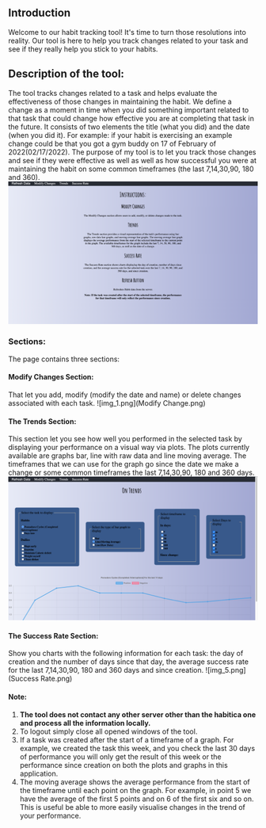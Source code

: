 ## Introduction 
Welcome to our habit tracking tool! It's time to turn those resolutions into reality. Our tool is here to help you track changes related to your task and see if they really help you stick to your habits.
## Description of the tool:
The tool tracks changes related to a task and helps evaluate the effectiveness of those changes in maintaining the habit. We define a change as a moment in time when you did something important related to that task that could change how effective you are at completing that task in the future. It consists of two elements the title (what you did) and the date (when you did it). For example: if your habit is exercising an example change could be that you got a gym buddy on 17 of February of 2022(02/17/2022). The purpose of my tool is to let you track those changes and see if they were effective as well as well as how successful you were at maintaining the habit on some common timeframes (the last 7,14,30,90, 180 and 360).
![img.png](Instructions.png)
### Sections:
The page contains three sections:
#### Modify Changes Section:
That let you add, modify (modify the date and name) or delete changes associated with each task.
![img_1.png](Modify Change.png)
#### The Trends Section: 
This section let you see how well you performed in the selected task by displaying your performance on a visual way via plots. The plots currently available are graphs bar, line with raw data and line moving average. The timeframes that we can use for the graph go since the date we make a change or some common timeframes the last 7,14,30,90, 180 and 360 days.
![img_4.png](Trends.png)
#### The Success Rate Section: 
Show you charts with the following information for each task: the day of creation and the number of days since that day, the average success rate for the last 7,14,30,90, 180 and 360 days and since creation.
![img_5.png](Success Rate.png)
#### Note:
1) **The tool does not contact any other server other than the habitica one and process all the information locally.**
2) To logout simply close all opened windows of the tool.
3) If a task was created after the start of a timeframe of a graph. For example, we created the task this week, and you check the last 30 days of performance you will only get the result of this week or the performance since creation on both the plots and graphs in this application.
4) The moving average shows the average performance from the start of the timeframe until each point on the graph. For example, in point 5 we have the average of the first 5 points and on 6 of the first six and so on. This is useful be able to more easily visualise changes in the trend of your performance.
